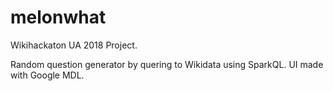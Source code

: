 # melonwhat
Wikihackaton UA 2018 Project. 

Random question generator by quering to Wikidata using SparkQL. UI made with Google MDL.
